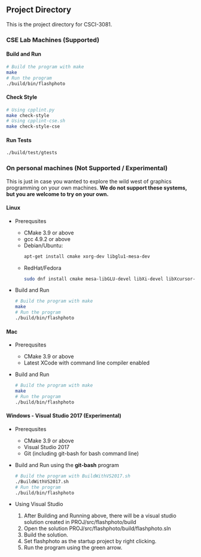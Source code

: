 ## Project Directory

This is the project directory for CSCI-3081.

### CSE Lab Machines (Supported)

#### Build and Run

```bash
# Build the program with make
make
# Run the program
./build/bin/flashphoto
```
 
#### Check Style

```bash
# Using cpplint.py
make check-style
# Using cpplint-cse.sh
make check-style-cse
```

#### Run Tests

```bash
./build/test/gtests
```

### On personal machines (Not Supported / Experimental)

This is just in case you wanted to explore the wild west of graphics programming
on your own machines.  **We do not support these systems, but you are welcome to
try on your own.**

#### Linux

 * Prerequsites
   * CMake 3.9 or above
   * gcc 4.9.2 or above
   * Debian/Ubuntu:
     ```bash
     apt-get install cmake xorg-dev libglu1-mesa-dev
     ```
   * RedHat/Fedora
     ```bash
     sudo dnf install cmake mesa-libGLU-devel libXi-devel libXcursor-devel libXinerama-devel libXrandr-devel xorg-x11-server-devel
     ```
   
 * Build and Run
   
   ```bash
   # Build the program with make
   make
   # Run the program
   ./build/bin/flashphoto
   ```

#### Mac
 * Prerequsites
   * CMake 3.9 or above
   * Latest XCode with command line compiler enabled
   
 * Build and Run
   
   ```bash
   # Build the program with make
   make
   # Run the program
   ./build/bin/flashphoto
   ```
  
#### Windows - Visual Studio 2017 (Experimental)
 * Prerequsites
   * CMake 3.9 or above
   * Visual Studio 2017
   * Git (including git-bash for bash command line)
   
 * Build and Run using the **git-bash** program
   
   ```bash
   # Build the program with BuildWithVS2017.sh
   ./BuildWithVS2017.sh
   # Run the program
   ./build/bin/flashphoto
   ```
   
 * Using Visual Studio
   1. After Building and Running above, there will be a visual studio solution created
      in PROJ/src/flashphoto/build
   2. Open the solution PROJ/src/flashphoto/build/flashphoto.sln
   3. Build the solution.
   4. Set flashphoto as the startup project by right clicking.
   5. Run the program using the green arrow.
